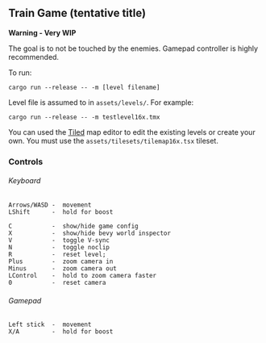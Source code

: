 ## Train Game (tentative title)

**Warning - Very WIP**

The goal is to not be touched by the enemies. Gamepad controller is highly recommended.

To run:
```
cargo run --release -- -m [level filename]
```
Level file is assumed to in `assets/levels/`. For example:
```
cargo run --release -- -m testlevel16x.tmx
```

You can used the [Tiled](https://www.mapeditor.org/) map editor to edit the existing levels or create your own. You must use the `assets/tilesets/tilemap16x.tsx` tileset.

### Controls
###### Keyboard
```
Arrows/WASD -  movement
LShift      -  hold for boost

C           -  show/hide game config
X           -  show/hide bevy world inspector
V           -  toggle V-sync
N           -  toggle noclip
R           -  reset level;
Plus        -  zoom camera in
Minus       -  zoom camera out
LControl    -  hold to zoom camera faster
0           -  reset camera
```
###### Gamepad
```
Left stick  -  movement
X/A         -  hold for boost
```